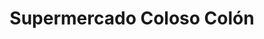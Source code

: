 ---
title: "Supermercado Coloso Colón"
url: /carupano/supermercado-coloso-colon/
shop: supermercado
---